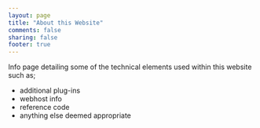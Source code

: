 ```yaml
---
layout: page
title: "About this Website"
comments: false
sharing: false
footer: true
---
```


Info page detailing some of the technical elements used within this website such as; 
<ul>
  <li>additional plug-ins</li>
  <li>webhost info</li>
  <li>reference code</li>
  <li>anything else deemed appropriate</li>
<ul>
